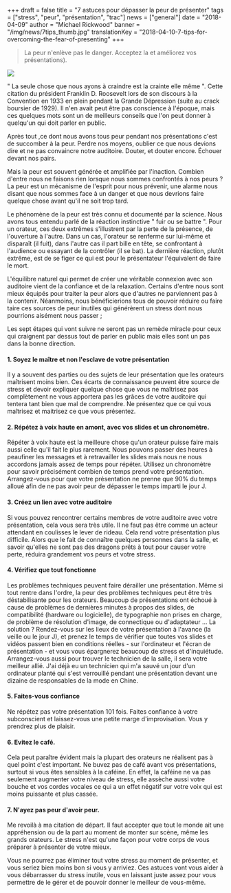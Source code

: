 +++
draft			= false
title			= "7 astuces pour dépasser la peur de présenter"
tags			= ["stress", "peur", "présentation", "trac"]
news			= ["general"]
date			= "2018-04-09"
author			= "Michael Rickwood"
banner			= "/img/news/7tips_thumb.jpg"
translationKey	= "2018-04-10-7-tips-for-overcoming-the-fear-of-presenting"
+++
> La peur n'enlève pas le danger. Acceptez la et améliorez vos présentations).

![](/img/news/quote-roosevelt.jpg)

" La seule chose que nous ayons à craindre est la crainte elle même ". Cette citation du président Franklin D. Roosevelt lors de son discours à la Convention en 1933 en plein pendant la Grande Dépression (suite au crack boursier de 1929). Il n'en avait peut être pas conscience à l'époque, mais ces quelques mots sont un de meilleurs conseils que l'on peut donner à quelqu'un qui doit parler en public.



Après tout ,ce dont nous avons tous peur pendant nos présentations c'est de succomber à la peur. Perdre nos moyens, oublier ce que nous devions dire et ne pas convaincre notre auditoire. Douter, et douter encore. Échouer devant nos pairs.



Mais la peur est souvent générée et amplifiée par l'inaction. Combien d'entre nous ne faisons rien lorsque nous sommes confrontés à nos peurs ? La peur est un mécanisme de l'esprit pour nous prévenir, une alarme nous disant que nous sommes face à un danger et que nous devrions faire quelque chose avant qu'il ne soit trop tard.



Le phénomène de la peur est très connu et documenté par la science. Nous avons tous entendu parlé de la réaction instinctive " fuir ou se battre ". Pour un orateur, ces deux extrêmes s'illustrent par la perte de la présence, de l'ouverture à l'autre. Dans un cas, l'orateur se renferme sur lui-même et disparaît (il fuit), dans l'autre cas il part bille en tête, se confrontant à l'audience ou essayant de la contrôler (il se bat). La dernière réaction, plutôt extrême, est de se figer ce qui est pour le présentateur l'équivalent de faire le mort.



L'équilibre naturel qui permet de créer une véritable connexion avec son auditoire vient de la confiance et de la relaxation. Certains d'entre nous sont mieux équipés pour traiter la peur alors que d'autres ne parviennent pas à la contenir. Néanmoins, nous bénéficierions tous de pouvoir réduire ou faire taire ces sources de peur inutiles qui générèrent un stress dont nous pourrions aisément nous passer ;



Les sept étapes qui vont suivre ne seront pas un remède miracle pour ceux qui craignent par dessus tout de parler en public mais elles sont un pas dans la bonne direction.



#### 1. Soyez le maître et non l'esclave de votre présentation

Il y a souvent des parties ou des sujets de leur présentation que les orateurs maîtrisent moins bien. Ces écarts de connaissance peuvent être source de stress et devoir expliquer quelque chose que vous ne maîtrisez pas complètement ne vous apportera pas les grâces de votre auditoire qui tentera tant bien que mal de comprendre. Ne présentez que ce qui vous maîtrisez et maitrisez ce que vous présentez.



#### 2.	Répétez à voix haute en amont, avec vos slides et un chronomètre.

Répéter à voix haute est la meilleure chose qu'un orateur puisse faire mais aussi celle qu'il fait le plus rarement. Nous pouvons passer des heures à peaufiner les messages et à retravailler les slides mais nous ne nous accordons jamais assez de temps pour répéter. Utilisez un chronomètre pour savoir précisément combien de temps prend votre présentation. Arrangez-vous pour que votre présentation ne prenne que 90% du temps alloué afin de ne pas avoir peur de dépasser le temps imparti le jour J.

#### 3.	Créez un lien avec votre auditoire

Si vous pouvez rencontrer certains membres de votre auditoire avec votre présentation, cela vous sera très utile. Il ne faut pas être comme un acteur attendant en coulisses le lever de rideau. Cela rend votre présentation plus difficile. Alors que le fait de connaître quelques personnes dans la salle, et savoir qu'elles ne sont pas des dragons prêts à tout pour causer votre perte, réduira grandement vos peurs et votre stress.



#### 4.	Vérifiez que tout fonctionne

Les problèmes techniques peuvent faire dérailler une présentation. Même si tout rentre dans l'ordre, la peur des problèmes techniques peut être très déstabilisante pour les orateurs. Beaucoup de présentations ont échoué à cause de problèmes de dernières minutes à propos des slides, de compatibilité (hardware ou logicielle), de typographie non prises en charge, de problème de résolution d'image, de connectique ou d'adaptateur … La solution ? Rendez-vous sur les lieux de votre présentation à l'avance (la veille ou le jour J), et prenez le temps de vérifier que toutes vos slides et vidéos passent bien en conditions réelles - sur l'ordinateur et l'écran de présentation - et vous vous épargnerez beaucoup de stress et d'inquiétude. Arrangez-vous aussi pour trouver le technicien de la salle, il sera votre meilleur allié. J'ai déjà eu un technicien qui m'a sauvé un jour d'un ordinateur planté qui s'est verrouillé pendant une présentation devant une dizaine de responsables de la mode en Chine.



#### 5.	Faites-vous confiance

Ne répétez pas votre présentation 101 fois. Faites confiance à votre subconscient et laissez-vous une petite marge d'improvisation. Vous y prendrez plus de plaisir.



#### 6.	Evitez le café.

Cela peut paraître évident mais la plupart des orateurs ne réalisent pas à quel point c'est important. Ne buvez pas de café avant vos présentations, surtout si vous êtes sensibles à la caféine. En effet, la caféine ne va pas seulement augmenter votre niveau de stress, elle assèche aussi votre bouche et vos cordes vocales ce qui a un effet négatif sur votre voix qui est moins puissante et plus cassée. 



#### 7.	N'ayez pas peur d'avoir peur.

Me revoilà à ma citation de départ. Il faut accepter que tout le monde ait une appréhension ou de la part au moment de monter sur scène, même les grands orateurs. Le stress n'est qu'une façon pour votre corps de vous préparer à présenter de votre mieux.



Vous ne pourrez pas éliminer tout votre stress au moment de présenter, et vous seriez bien moins bon si vous y arriviez. Ces astuces vont vous aider à vous débarrasser du stress inutile, vous en laissant juste assez pour vous permettre de le gérer et de pouvoir donner le meilleur de vous-même.
